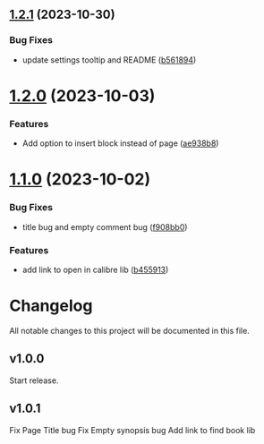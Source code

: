 ## [1.2.1](https://github.com/duydl/logseq-calibre-metadata/compare/v1.2.0...v1.2.1) (2023-10-30)


### Bug Fixes

* update settings tooltip and README ([b561894](https://github.com/duydl/logseq-calibre-metadata/commit/b56189465b65b7dddd010604fc82f6db3ccf23f8))

# [1.2.0](https://github.com/duydl/logseq-calibre-metadata/compare/v1.1.0...v1.2.0) (2023-10-03)


### Features

* Add option to insert block instead of page ([ae938b8](https://github.com/duydl/logseq-calibre-metadata/commit/ae938b81a755761be59f7309f36d5d80673cbb09))

# [1.1.0](https://github.com/duydl/logseq-calibre-metadata/compare/v1.0.0...v1.1.0) (2023-10-02)


### Bug Fixes

* title bug and empty comment bug ([f908bb0](https://github.com/duydl/logseq-calibre-metadata/commit/f908bb007f6424c32e6260bf89ff818ded0256b2))


### Features

* add link to open in calibre lib ([b455913](https://github.com/duydl/logseq-calibre-metadata/commit/b455913eb208c98004e206422bc266334f9cbde4))

# Changelog
All notable changes to this project will be documented in this file.

## v1.0.0

Start release.

## v1.0.1

Fix Page Title bug
Fix Empty synopsis bug
Add link to find book lib
